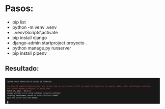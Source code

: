 # Pasos: 

- pip list
- python -m venv .venv
- .\.venv\Scripts\activate
- pip install django
- django-admin startproject proyecto .
- python manage.py runserver
- pip install pipenv

## Resultado:
![alt text](image.png)